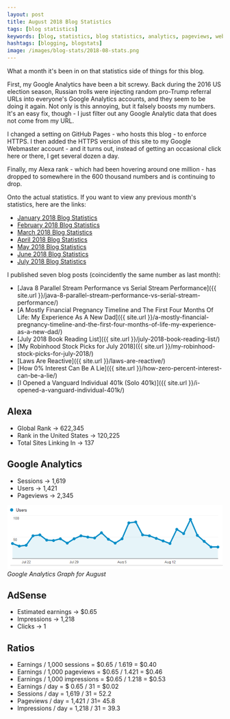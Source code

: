 ```yaml
---
layout: post
title: August 2018 Blog Statistics
tags: [blog statistics]
keywords: [blog, statistics, blog statistics, analytics, pageviews, webmaster, webmaster tools, alexa, google]
hashtags: [blogging, blogstats]
image: /images/blog-stats/2018-08-stats.png
---
```


What a month it's been in on that statistics side of things for this blog.

First, my Google Analytics have been a bit screwy. Back during the 2016 US election season, Russian trolls were injecting random pro-Trump referral URLs into everyone's Google Analytics accounts, and they seem to be doing it again. Not only is this annoying, but it falsely boosts my numbers. It's an easy fix, though - I just filter out any Google Analytic data that does not come from my URL.

I changed a setting on GitHub Pages - who hosts this blog - to enforce  HTTPS. I then added the HTTPS version of this site to my Google Webmaster account - and it turns out, instead of getting an occasional click here or there, I get several dozen a day. 

Finally, my Alexa rank - which had been hovering around one million - has dropped to somewhere in the 600 thousand numbers and is continuing to drop.

Onto the actual statistics. If you want to view any previous month's statistics, here are the links:

* [January 2018 Blog Statistics](https://www.joehxblog.com/january-2018-blog-statistics/)
* [February 2018 Blog Statistics](https://www.joehxblog.com/february-2018-blog-statistics/)
* [March 2018 Blog Statistics](https://www.joehxblog.com/march-2018-blog-statistics/)
* [April 2018 Blog Statistics](https://www.joehxblog.com/april-2018-blog-statistics/)
* [May 2018 Blog Statistics](https://www.joehxblog.com/may-2018-blog-statistics/)
* [June 2018 Blog Statistics](https://www.joehxblog.com/june-2018-blog-statistics/)
* [July 2018 Blog Statistics](https://www.joehxblog.com/july-2018-blog-statistics/)

I published seven blog posts (coincidently the same number as last month):

* [Java 8 Parallel Stream Performance vs Serial Stream Performance]({{ site.url }}/java-8-parallel-stream-performance-vs-serial-stream-performance/)
* [A Mostly Financial Pregnancy Timeline and The First Four Months Of Life: My Experience As A New Dad]({{ site.url }}/a-mostly-financial-pregnancy-timeline-and-the-first-four-months-of-life-my-experience-as-a-new-dad/)
* [July 2018 Book Reading List]({{ site.url }}/july-2018-book-reading-list/)
* [My Robinhood Stock Picks for July 2018]({{ site.url }}/my-robinhood-stock-picks-for-july-2018/)
* [Laws Are Reactive]({{ site.url }}/laws-are-reactive/)
* [How 0% Interest Can Be A Lie]({{ site.url }}/how-zero-percent-interest-can-be-a-lie/)
* [I Opened a Vanguard Individual 401k (Solo 401k)]({{ site.url }}/i-opened-a-vanguard-individual-401k/)

## Alexa

* Global Rank &rarr; 622,345
* Rank in the United States &rarr; 120,225
* Total Sites Linking In &rarr; 137

## Google Analytics

* Sessions &rarr; 1,619
* Users &rarr; 1,421
* Pageviews &rarr; 2,345

![Google Analytics Graph for August](/images/blog-stats/2018-08-stats.png)
*Google Analytics Graph for August*

## AdSense

* Estimated earnings &rarr; $0.65
* Impressions &rarr; 1,218
* Clicks &rarr; 1

## Ratios

* Earnings / 1,000 sessions = $0.65 / 1.619 = $0.40
* Earnings / 1,000 pageviews = $0.65 / 1.421 = $0.46
* Earnings / 1,000 impressions = $0.65 / 1.218 = $0.53
* Earnings / day = $ 0.65 / 31 = $0.02
* Sessions / day = 1,619 / 31 = 52.2
* Pageviews / day = 1,421 / 31= 45.8
* Impressions / day = 1,218 / 31 = 39.3
